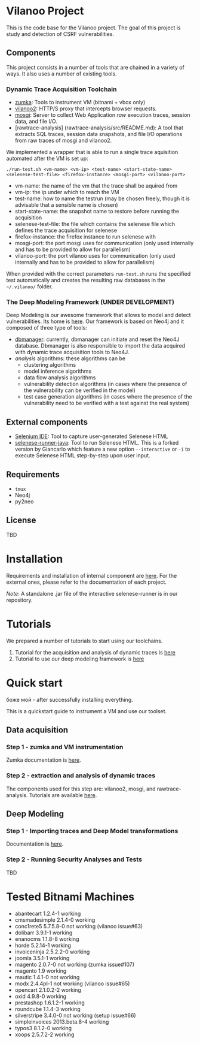 # Vilanoo Project

This is the code base for the Vilanoo project. The goal of this project is study and detection of CSRF vulnerabilities.

## Components

This project consists in a number of tools that are chained in a variety of ways. It also uses a number of existing tools.

### Dynamic Trace Acquisition Toolchain

 * [zumka](zumka/README.md): Tools to instrument VM (bitnami + vbox only)
 * [vilanoo2](vilanoo2/src/README.md): HTTP/S proxy that intercepts browser requests.
 * [mosgi](mosgi/src/README.md): Server to collect Web Application *raw* execution traces, session data, and file I/O.
 * [rawtrace-analysis] (rawtrace-analysis/src/README.md): A tool that extracts SQL traces, session data snapshots, and file I/O operations from raw traces of mosgi and vilanoo2.

We implemented a wrapper that is able to run a single trace aquisition automated after the VM is set up: 

`./run-test.sh <vm-name> <vm-ip> <test-name> <start-state-name> <selenese-test-file> <firefox-instance> <mosgi-port> <vilanoo-port>`

 * vm-name: the name of the vm that the trace shall be aquired from
 * vm-ip: the ip under which to reach the VM
 * test-name: how to name the testrun (may be chosen freely, though it is advisable that a sensible name is chosen)
 * start-state-name: the snapshot name to restore before running the acquisition
 * selenese-test-file: the file which contains the selenese file which defines the trace acquisition for selenese
 * firefox-instance: the firefox instance to run selenese with
 * mosgi-port: the port mosgi uses for communication (only used internally and has to be provided to allow for parallelism)
 * vilanoo-port: the port vilanoo uses for communication (only used internally and has to be provided to allow for parallelism)

When provided with the correct parameters `run-test.sh` runs the specified test automatically and creates the resulting raw databases
in the `~/.vilanoo/` folder.

 
### The Deep Modeling Framework  (UNDER DEVELOPMENT)

Deep Modeling is our awesome framework that allows to model and detect vulnerabilities. Its home is [here](deep-modeling/README.md). Our framework is based on Neo4j and it composed of three type of tools:

 * [dbmanager](deep-modeling/dbmanager.py): currently, dbmanager can initiate and reset the Neo4J database. Dbmanager is also responsible to import the data acquired with dynamic trace acquisition tools to Neo4J.
 * *analysis* algorithms: these algorithms can be
   * clustering algorithms
   * model inference algorithms
   * data flow analysis algorithms
   * vulnerability detection algorithms (in cases where the presence of the vulnerability can be verified in the model)
   * test case generation algorithms (in cases where the presence of the vulnerability need to be verified with a test against the real system)


## External components
 
 * [Selenium IDE](http://www.seleniumhq.org/download/): Tool to capture 
 user-generated Selenese HTML
 * [selenese-runner-java](https://github.com/tgianko/selenese-runner-java/tree/newfeat/interactive): 
 Tool to run Selenese HTML. This is a forked version by Giancarlo which feature
 a new option `--interactive` or `-i` to execute Selenese HTML step-by-step
 upon user input.

## Requirements

 * `tmux`
 * Neo4j
 * py2neo

## License
  TBD

# Installation

Requirements and installation of internal component are [here](INSTALL.md).
For the external ones, please refer to the documentation of each project.

*Note*: A standalone .jar file of the interactive selenese-runner is in our 
repository.

# Tutorials

We prepared a number of tutorials to start using our toolchains. 

 1. Tutorial for the acquisition and analysis of dynamic traces is [here](docs/TRACE_ACQUISITION.md)
 2. Tutorial to use our deep modeling framework is [here](docs/DEEP_MODELING.md)

# Quick start

боже мой - after successfully installing everything.

This is a quickstart guide to instrument a VM and use our toolset. 

## Data acquisition

### Step 1 - zumka and VM instrumentation

Zumka documentation is [here](zumka/README.md).

### Step 2 - extraction and analysis of dynamic traces

The components used for this step are: vilanoo2, mosgi, and rawtrace-analysis. Tutorials are available [here](docs/TRACE_ACQUISITION.md).

## Deep Modeling

### Step 1 - Importing traces and Deep Model transformations

Documentation is [here](deep-modeling/README.md).

### Step 2 - Running Security Analyses and Tests 

TBD

# Tested Bitnami Machines

* abantecart         1.2.4-1    working
* cmsmadesimple      2.1.4-0    working
* conc1rete5         5.7.5.8-0  not working (vilanoo issue#63)
* dolibarr       3.9.1-1    working
* enanocms       1.1.8-8    working
* horde          5.2.14-1   working
* invoiceninja       2.5.2.2-0  working
* joomla             3.5.1-1    working
* magento            2.0.7-0    not working (zumka issue#107)
* magento            1.9    working 
* mautic             1.4.1-0    not working
* modx           2.4.4pl-1  not working (vilanoo issue#65)
* opencart       2.1.0.2-2  working
* oxid           4.9.8-0    working
* prestashop         1.6.1.2-1  working
* roundcube      1.1.4-3    working
* silverstripe       3.4.0-0    not working (setup issue#66)
* simpleinvoices         2013.beta.8-4  working
* typos3             8.1.2-0    working
* xoops          2.5.7.2-2  working
